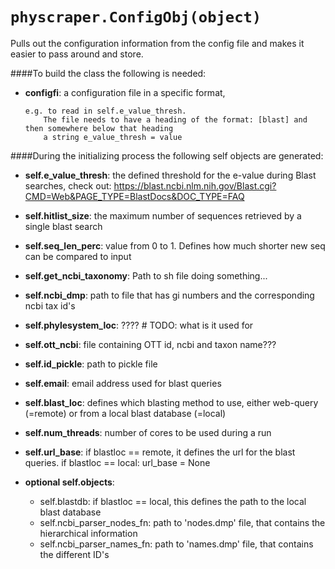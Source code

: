 `physcraper.ConfigObj(object)`
=====================================================
Pulls out the configuration information from
    the config file and makes it easier to pass
    around and store.

####To build the class the following is needed:
  * **configfi**: a configuration file in a specific format,
   
        e.g. to read in self.e_value_thresh.
            The file needs to have a heading of the format: [blast] and then somewhere below that heading
            a string e_value_thresh = value

####During the initializing process the following self objects are generated:
  * **self.e_value_thresh**: the defined threshold for the e-value during Blast searches, check out:
                            https://blast.ncbi.nlm.nih.gov/Blast.cgi?CMD=Web&PAGE_TYPE=BlastDocs&DOC_TYPE=FAQ
  * **self.hitlist_size**: the maximum number of sequences retrieved by a single blast search
  * **self.seq_len_perc**: value from 0 to 1. Defines how much shorter new seq can be compared to input
  * **self.get_ncbi_taxonomy**: Path to sh file doing something...
  * **self.ncbi_dmp**: path to file that has gi numbers and the corresponding ncbi tax id's
  * **self.phylesystem_loc**: ????  # TODO: what is it used for
  * **self.ott_ncbi**: file containing OTT id, ncbi and taxon name???
  * **self.id_pickle**: path to pickle file
  * **self.email**: email address used for blast queries
  * **self.blast_loc**: defines which blasting method to use, either web-query (=remote) or from a local
                        blast database (=local)
  * **self.num_threads**: number of cores to be used during a run
  * **self.url_base**: if blastloc == remote, it defines the url for the blast queries.
                        if blastloc == local: url_base = None

  * **optional self.objects**:
      * self.blastdb: if blastloc == local, this defines the path to the local blast database
      * self.ncbi_parser_nodes_fn: path to 'nodes.dmp' file, that contains the hierarchical information
      * self.ncbi_parser_names_fn: path to 'names.dmp' file, that contains the different ID's
